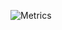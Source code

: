 ![Metrics](https://metrics.lecoq.io/acuervoa?template=classic&base.community=0&languages=1&stars=1&stars.limit=4&config.timezone=Europe%2FBrussels)
